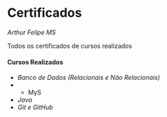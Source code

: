 # Certificados

*Arthur Felipe MS*

Todos os certificados de cursos realizados

#### Cursos Realizados 

* *Banco de Dados (Relacionais e Não Relacionais)*
* * MyS
* *Java*
* *Git e GitHub*

